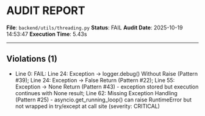 # AUDIT REPORT

**File**: `backend/utils/threading.py`
**Status**: FAIL
**Audit Date**: 2025-10-19 14:53:47
**Execution Time**: 5.43s

---

## Violations (1)

- Line 0: FAIL: Line 24: Exception → logger.debug() Without Raise (Pattern #39); Line 24: Exception → False Return (Pattern #22); Line 55: Exception → None Return (Pattern #43) - exception stored but execution continues with None result; Line 62: Missing Exception Handling (Pattern #25) - asyncio.get_running_loop() can raise RuntimeError but not wrapped in try/except at call site
 (severity: CRITICAL)
